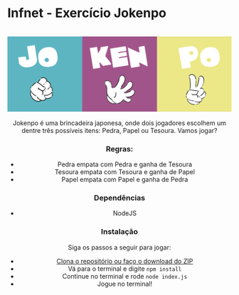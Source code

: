 # Infnet - Exercício Jokenpo

<br />
<div align="center">
  <!-- <a href="https://infnet-lisboa-entregas.vercel.app/"> -->
    <img src="images/jokenpo.png" alt="Jokenpo" />
  </a>

Jokenpo é uma brincadeira japonesa, onde dois jogadores escolhem um dentre três possíveis itens: Pedra, Papel ou Tesoura. Vamos jogar?

### Regras:

- Pedra empata com Pedra e ganha de Tesoura
- Tesoura empata com Tesoura e ganha de Papel
- Papel empata com Papel e ganha de Pedra

### Dependências

- NodeJS

### Instalação

Siga os passos a seguir para jogar:

- [Clona o repositório ou faço o download do ZIP](https://github.com/msHoffmann/infnet-jokenpo)
- Vá para o terminal e digite `npm install`
- Continue no terminal e rode `node index.js`
- Jogue no terminal!
